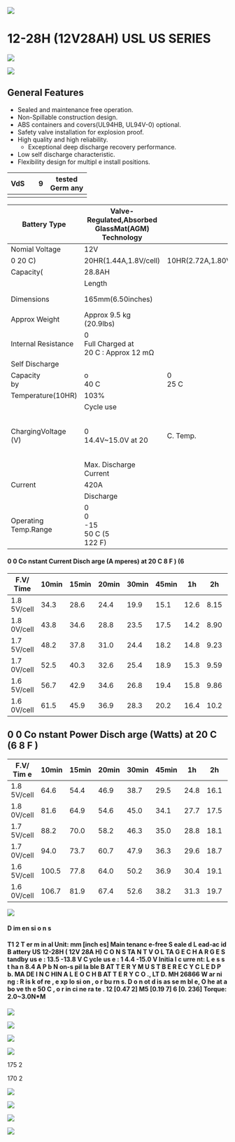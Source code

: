 ![](_page_0_Picture_0.jpeg)

# 12-28H (12V28AH) USL **US SERIES**

![](_page_0_Picture_2.jpeg)

![](_page_0_Picture_3.jpeg)

## **General Features**

- Sealed and maintenance free operation.
- Non-Spillable construction design.
- ABS containers and covers(UL94HB, UL94V-0) optional.
- Safety valve installation for explosion proof.
- High quality and high reliability.
	- Exceptional deep discharge recovery performance.
- Low self discharge characteristic.
- Flexibility design for multipl e install positions.

| VdS |  | 9 | tested<br>Germ any |
|-----|--|---|--------------------|
|     |  |   |                    |

| Battery Type         | Valve-Regulated,Absorbed GlassMat(AGM) Technology |                   |                                        |                                                     |         |                                    |  |  |  |  |
|----------------------|---------------------------------------------------|-------------------|----------------------------------------|-----------------------------------------------------|---------|------------------------------------|--|--|--|--|
| Nomial Voltage       | 12V                                               |                   |                                        |                                                     |         |                                    |  |  |  |  |
| 0 20 C)              | 20HR(1.44A,1.8V/cell)                             | 10HR(2.72A,1.80V) |                                        | 5HR(4.66A,1.75)V                                    |         | 1HR(16.4A,1.60)V                   |  |  |  |  |
| Capacity(            | 28.8AH                                            |                   | 2.72AH                                 | 23.3AH                                              |         | 16.4AH                             |  |  |  |  |
|                      | Length                                            |                   | Width                                  | Height                                              |         | Total Height                       |  |  |  |  |
| Dimensions           | 165mm(6.50inches)                                 |                   | 125mm(4.92inches)<br>175mm(6.89inches) |                                                     |         | 175mm(6.89inches)                  |  |  |  |  |
| Approx Weight        | Approx 9.5 kg (20.9lbs)                           |                   |                                        |                                                     |         |                                    |  |  |  |  |
| Internal Resistance  | 0<br>Full Charged at<br>20 C : Approx 12 mΩ       |                   |                                        |                                                     |         |                                    |  |  |  |  |
| Self Discharge       |                                                   |                   |                                        |                                                     |         |                                    |  |  |  |  |
| Capacity<br>by       | o<br>40 C                                         | 0<br>25 C         |                                        | 0<br>0 C                                            |         | 0<br>-15 C                         |  |  |  |  |
| Temperature(10HR)    | 103%                                              |                   | 100%                                   | 86%                                                 |         | 65%                                |  |  |  |  |
|                      | Cycle use                                         |                   |                                        | Float use                                           |         |                                    |  |  |  |  |
| ChargingVoltage (V)  | 0<br>14.4V~15.0V at 20                            | C. Temp.          | 0<br>-30mV/<br>C                       | 0<br>0<br>13.5V~13.8V at20<br>C.Temp.<br>(-20mV/ C) |         |                                    |  |  |  |  |
|                      | Max. Discharge Current                            |                   |                                        | Initial Charging Current                            |         |                                    |  |  |  |  |
| Current              | 420A                                              |                   |                                        | Less than 8.4A                                      |         |                                    |  |  |  |  |
|                      | Discharge                                         |                   |                                        | Charging                                            | Storage |                                    |  |  |  |  |
| Operating Temp.Range | 0<br>0<br>-15<br>50 C (5<br>122 F)                |                   | 0<br>0<br>40 C (32                     | 0<br>104 F)                                         |         | 0<br>0<br>-15<br>40 C (5<br>104 F) |  |  |  |  |

#### **0 0 Co nstant Current Disch arge (A mperes) at 20 C 8 F ) (6**

| F.V/ Time   | 10min | 15min | 20min | 30min | 45min | 1h   | 2h   | 3h   | 4h   | 5h   | 6h   | 8h   | 10h  | 20h  |
|-------------|-------|-------|-------|-------|-------|------|------|------|------|------|------|------|------|------|
| 1.8 5V/cell | 34.3  | 28.6  | 24.4  | 19.9  | 15.1  | 12.6 | 8.15 | 6.46 | 5.23 | 4.23 | 3.75 | 3.00 | 2.56 | 1.43 |
| 1.8 0V/cell | 43.8  | 34.6  | 28.8  | 23.5  | 17.5  | 14.2 | 8.90 | 6.95 | 5.59 | 4.54 | 4.03 | 3.19 | 2.72 | 1.44 |
| 1.7 5V/cell | 48.2  | 37.8  | 31.0  | 24.4  | 18.2  | 14.8 | 9.23 | 7.08 | 5.73 | 4.66 | 4.13 | 3.24 | 2.74 | 1.45 |
| 1.7 0V/cell | 52.5  | 40.3  | 32.6  | 25.4  | 18.9  | 15.3 | 9.59 | 7.28 | 5.87 | 4.78 | 4.22 | 3.29 | 2.77 | 1.48 |
| 1.6 5V/cell | 56.7  | 42.9  | 34.6  | 26.8  | 19.4  | 15.8 | 9.86 | 7.59 | 6.07 | 4.91 | 4.31 | 3.34 | 2.83 | 1.50 |
| 1.6 0V/cell | 61.5  | 45.9  | 36.9  | 28.3  | 20.2  | 16.4 | 10.2 | 7.82 | 6.26 | 5.08 | 4.41 | 3.37 | 2.86 | 1.51 |

## **0 0 Co nstant Power Disch arge (Watts) at 20 C (6 8 F )**

| F.V/ Tim e  | 10min | 15min | 20min | 30min | 45min | 1h   | 2h   | 3h   | 4h   | 5h   | 6h   | 8h   | 10h  | 20h  |
|-------------|-------|-------|-------|-------|-------|------|------|------|------|------|------|------|------|------|
| 1.8 5V/cell | 64.6  | 54.4  | 46.9  | 38.7  | 29.5  | 24.8 | 16.1 | 12.8 | 10.4 | 8.44 | 7.51 | 6.03 | 5.16 | 2.87 |
| 1.8 0V/cell | 81.6  | 64.9  | 54.6  | 45.0  | 34.1  | 27.7 | 17.5 | 13.7 | 11.1 | 9.02 | 8.02 | 6.38 | 5.46 | 2.90 |
| 1.7 5V/cell | 88.2  | 70.0  | 58.2  | 46.3  | 35.0  | 28.8 | 18.1 | 13.9 | 11.3 | 9.23 | 8.21 | 6.48 | 5.51 | 2.92 |
| 1.7 0V/cell | 94.0  | 73.7  | 60.7  | 47.9  | 36.3  | 29.6 | 18.7 | 14.3 | 11.6 | 9.45 | 8.37 | 6.56 | 5.56 | 2.97 |
| 1.6 5V/cell | 100.5 | 77.8  | 64.0  | 50.2  | 36.9  | 30.4 | 19.1 | 14.8 | 11.9 | 9.68 | 8.53 | 6.65 | 5.67 | 3.01 |
| 1.6 0V/cell | 106.7 | 81.9  | 67.4  | 52.6  | 38.2  | 31.3 | 19.7 | 15.2 | 12.2 | 9.97 | 8.69 | 6.70 | 5.72 | 3.02 |

![](_page_0_Picture_19.jpeg)

#### **D im en si o n s**

#### **T1 2 T er m in al** Unit: mm [inch es] **Main tenanc e-free S eale d L ead-ac id B attery US 12-28H ( 12V 28A H) C O N S TA N T V O L TA G E C H A R G E** S tandby us e : 13.5 -13.8 V C ycle us e : 1 4.4 -15.0 V Initia l c urre nt: L e s s t ha n 8.4 A **P b N on-s pil la ble B AT T E R Y M U S T B E R E C Y C L E D P b**. **MA DE I N C HIN A L E O C H B AT T E R Y C O ., LT D. MH 26866 W ar ni ng : R is k of re , e xp lo si on , o r bu rn s. D o n ot d is as se m bl e, O he at a bo ve th e 50 C , o r in ci ne ra te .** 12 [0.47 2] M5 [0.19 7] 6 [0. 236] Torque: 2.0~3.0N*M

![](_page_1_Figure_2.jpeg)

![](_page_1_Figure_3.jpeg)

![](_page_1_Figure_4.jpeg)

![](_page_1_Figure_5.jpeg)

 175 2

 170 2

![](_page_1_Picture_6.jpeg)

![](_page_1_Figure_7.jpeg)

![](_page_1_Figure_8.jpeg)

![](_page_1_Figure_9.jpeg)